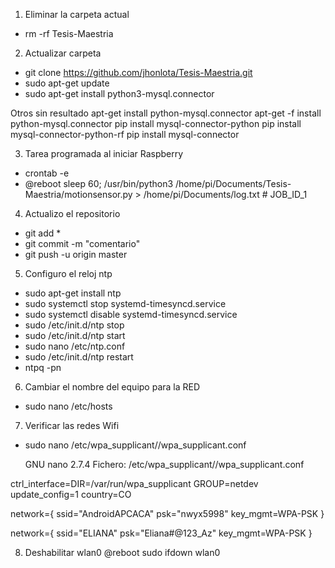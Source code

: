 1. Eliminar la carpeta actual
- rm -rf Tesis-Maestria

2. Actualizar carpeta
- git clone https://github.com/jhonlota/Tesis-Maestria.git
- sudo apt-get update
- sudo apt-get install python3-mysql.connector

Otros sin resultado
apt-get install python-mysql.connector
apt-get -f install python-mysql.connector
pip install mysql-connector-python
pip install mysql-connector-python-rf
pip install mysql-connector

3. Tarea programada al iniciar Raspberry
- crontab -e
- @reboot sleep 60; /usr/bin/python3 /home/pi/Documents/Tesis-Maestria/motionsensor.py  > /home/pi/Documents/log.txt # JOB_ID_1

4. Actualizo el repositorio
- git add *
- git commit -m "comentario"
- git push -u origin master

5. Configuro el reloj ntp
- sudo apt-get install ntp
- sudo systemctl stop systemd-timesyncd.service
- sudo systemctl disable systemd-timesyncd.service
- sudo /etc/init.d/ntp stop
- sudo /etc/init.d/ntp start
- sudo nano /etc/ntp.conf
- sudo /etc/init.d/ntp restart
- ntpq -pn

6. Cambiar el nombre del equipo para la RED
- sudo nano /etc/hosts

7. Verificar las redes Wifi
- sudo nano /etc/wpa_supplicant//wpa_supplicant.conf 

  GNU nano 2.7.4 Fichero: /etc/wpa_supplicant//wpa_supplicant.conf              

ctrl_interface=DIR=/var/run/wpa_supplicant GROUP=netdev
update_config=1
country=CO

network={
        ssid="AndroidAPCACA"
        psk="nwyx5998"
        key_mgmt=WPA-PSK
}

network={
        ssid="ELIANA"
        psk="Eliana#@123_Az"
        key_mgmt=WPA-PSK
}

8. Deshabilitar wlan0
@reboot sudo ifdown wlan0




